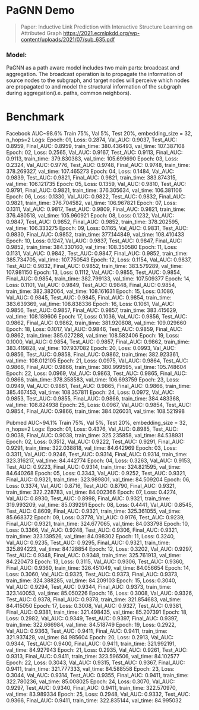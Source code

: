 # PaGNN Demo
> Paper: Inductive Link Prediction with Interactive Structure Learning on Attributed Graph
            https://2021.ecmlpkdd.org/wp-content/uploads/2021/07/sub_635.pdf
            
### Model:
PaGNN as a path aware model includes two main parts: broadcast and aggregation. The broadcast operation is to propagate the information of source nodes to the subgraph, and target nodes will perceive which nodes are propagated to and model the structural information of the subgraph during aggregation(i.e. paths, common neighbors).
  
  

# Benchmark
Facebook   AUC~98.6%
	Train 75%, Val 5%, Test 20%,  embedding_size = 32, n_hops=2
Logs:
  Epoch: 01, Loss: 0.2874, Val_AUC: 0.9037, Test_AUC: 0.8959, Final_AUC: 0.8959, train_time: 380.436493, val_time: 107.387108
  Epoch: 02, Loss: 0.2565, Val_AUC: 0.9167, Test_AUC: 0.9113, Final_AUC: 0.9113, train_time: 379.830383, val_time: 105.699690
  Epoch: 03, Loss: 0.2324, Val_AUC: 0.9776, Test_AUC: 0.9748, Final_AUC: 0.9748, train_time: 378.269327, val_time: 107.465273
  Epoch: 04, Loss: 0.1484, Val_AUC: 0.9839, Test_AUC: 0.9821, Final_AUC: 0.9821, train_time: 383.874315, val_time: 106.121735
  Epoch: 05, Loss: 0.1359, Val_AUC: 0.9810, Test_AUC: 0.9791, Final_AUC: 0.9821, train_time: 376.305634, val_time: 106.381106
  Epoch: 06, Loss: 0.1330, Val_AUC: 0.9822, Test_AUC: 0.9832, Final_AUC: 0.9821, train_time: 376.704582, val_time: 106.967821
  Epoch: 07, Loss: 0.1311, Val_AUC: 0.9817, Test_AUC: 0.9809, Final_AUC: 0.9821, train_time: 376.480518, val_time: 105.960921
  Epoch: 08, Loss: 0.1232, Val_AUC: 0.9847, Test_AUC: 0.9852, Final_AUC: 0.9852, train_time: 378.202595, val_time: 106.333275
  Epoch: 09, Loss: 0.1165, Val_AUC: 0.9831, Test_AUC: 0.9830, Final_AUC: 0.9852, train_time: 377.144849, val_time: 108.410433
  Epoch: 10, Loss: 0.1247, Val_AUC: 0.9837, Test_AUC: 0.9847, Final_AUC: 0.9852, train_time: 384.330160, val_time: 108.350580
  Epoch: 11, Loss: 0.1131, Val_AUC: 0.9842, Test_AUC: 0.9847, Final_AUC: 0.9852, train_time: 385.734705, val_time: 107.750543
  Epoch: 12, Loss: 0.1154, Val_AUC: 0.9837, Test_AUC: 0.9832, Final_AUC: 0.9852, train_time: 383.579289, val_time: 107.981150
  Epoch: 13, Loss: 0.1112, Val_AUC: 0.9855, Test_AUC: 0.9854, Final_AUC: 0.9854, train_time: 382.799133, val_time: 107.509377
  Epoch: 14, Loss: 0.1101, Val_AUC: 0.9849, Test_AUC: 0.9848, Final_AUC: 0.9854, train_time: 382.382064, val_time: 108.161631
  Epoch: 15, Loss: 0.1086, Val_AUC: 0.9845, Test_AUC: 0.9845, Final_AUC: 0.9854, train_time: 383.639369, val_time: 108.838336
  Epoch: 16, Loss: 0.1061, Val_AUC: 0.9856, Test_AUC: 0.9857, Final_AUC: 0.9857, train_time: 383.415629, val_time: 108.189606
  Epoch: 17, Loss: 0.1036, Val_AUC: 0.9856, Test_AUC: 0.9862, Final_AUC: 0.9862, train_time: 381.920808, val_time: 109.029660
  Epoch: 18, Loss: 0.1017, Val_AUC: 0.9846, Test_AUC: 0.9859, Final_AUC: 0.9862, train_time: 385.027288, val_time: 108.582406
  Epoch: 19, Loss: 0.1000, Val_AUC: 0.9854, Test_AUC: 0.9857, Final_AUC: 0.9862, train_time: 383.419828, val_time: 107.937082
  Epoch: 20, Loss: 0.0993, Val_AUC: 0.9856, Test_AUC: 0.9858, Final_AUC: 0.9862, train_time: 382.923361, val_time: 108.012105
  Epoch: 21, Loss: 0.0975, Val_AUC: 0.9864, Test_AUC: 0.9866, Final_AUC: 0.9866, train_time: 380.999595, val_time: 105.748604
  Epoch: 22, Loss: 0.0969, Val_AUC: 0.9863, Test_AUC: 0.9865, Final_AUC: 0.9866, train_time: 378.358583, val_time: 106.693759
  Epoch: 23, Loss: 0.0949, Val_AUC: 0.9861, Test_AUC: 0.9865, Final_AUC: 0.9866, train_time: 385.467453, val_time: 108.357811
  Epoch: 24, Loss: 0.0972, Val_AUC: 0.9853, Test_AUC: 0.9855, Final_AUC: 0.9866, train_time: 384.483368, val_time: 108.824938
  Epoch: 25, Loss: 0.0967, Val_AUC: 0.9854, Test_AUC: 0.9854, Final_AUC: 0.9866, train_time: 384.026031, val_time: 108.521998



Pubmed   AUC~94.1%
 	Train 75%, Val 5%, Test 20%,  embedding_size = 32, n_hops=2
Logs:
  Epoch: 01, Loss: 0.4376, Val_AUC: 0.8985, Test_AUC: 0.9038, Final_AUC: 0.9038, train_time: 325.235858, val_time: 84.538931
  Epoch: 02, Loss: 0.3512, Val_AUC: 0.9222, Test_AUC: 0.9291, Final_AUC: 0.9291, train_time: 322.038818, val_time: 84.642969
  Epoch: 03, Loss: 0.3311, Val_AUC: 0.9246, Test_AUC: 0.9314, Final_AUC: 0.9314, train_time: 323.316217, val_time: 84.442774
  Epoch: 04, Loss: 0.3263, Val_AUC: 0.9153, Test_AUC: 0.9223, Final_AUC: 0.9314, train_time: 324.821595, val_time: 84.640268
  Epoch: 05, Loss: 0.3343, Val_AUC: 0.9252, Test_AUC: 0.9321, Final_AUC: 0.9321, train_time: 323.989801, val_time: 84.509204
  Epoch: 06, Loss: 0.3374, Val_AUC: 0.8716, Test_AUC: 0.8790, Final_AUC: 0.9321, train_time: 322.228783, val_time: 84.002366
  Epoch: 07, Loss: 0.4274, Val_AUC: 0.8930, Test_AUC: 0.8998, Final_AUC: 0.9321, train_time: 319.993209, val_time: 85.039291
  Epoch: 08, Loss: 0.4441, Val_AUC: 0.8545, Test_AUC: 0.8609, Final_AUC: 0.9321, train_time: 325.361055, val_time: 85.668372
  Epoch: 09, Loss: 0.3778, Val_AUC: 0.9176, Test_AUC: 0.9239, Final_AUC: 0.9321, train_time: 324.677065, val_time: 84.033798
  Epoch: 10, Loss: 0.3366, Val_AUC: 0.9248, Test_AUC: 0.9306, Final_AUC: 0.9321, train_time: 323.139526, val_time: 84.098302
  Epoch: 11, Loss: 0.3240, Val_AUC: 0.9235, Test_AUC: 0.9295, Final_AUC: 0.9321, train_time: 325.894223, val_time: 84.128854
  Epoch: 12, Loss: 0.3202, Val_AUC: 0.9297, Test_AUC: 0.9348, Final_AUC: 0.9348, train_time: 325.761913, val_time: 84.220473
  Epoch: 13, Loss: 0.3115, Val_AUC: 0.9306, Test_AUC: 0.9360, Final_AUC: 0.9360, train_time: 326.451049, val_time: 84.056654
  Epoch: 14, Loss: 0.3060, Val_AUC: 0.9325, Test_AUC: 0.9373, Final_AUC: 0.9373, train_time: 324.388285, val_time: 84.209103
  Epoch: 15, Loss: 0.3040, Val_AUC: 0.9294, Test_AUC: 0.9344, Final_AUC: 0.9373, train_time: 323.140053, val_time: 85.050226
  Epoch: 16, Loss: 0.3008, Val_AUC: 0.9326, Test_AUC: 0.9378, Final_AUC: 0.9378, train_time: 321.854683, val_time: 84.415050
  Epoch: 17, Loss: 0.3008, Val_AUC: 0.9327, Test_AUC: 0.9381, Final_AUC: 0.9381, train_time: 321.498435, val_time: 85.207391
  Epoch: 18, Loss: 0.2982, Val_AUC: 0.9349, Test_AUC: 0.9397, Final_AUC: 0.9397, train_time: 322.666984, val_time: 84.518749
  Epoch: 19, Loss: 0.2922, Val_AUC: 0.9363, Test_AUC: 0.9411, Final_AUC: 0.9411, train_time: 321.937428, val_time: 84.985604
  Epoch: 20, Loss: 0.2913, Val_AUC: 0.9344, Test_AUC: 0.9400, Final_AUC: 0.9411, train_time: 321.992191, val_time: 84.927943
  Epoch: 21, Loss: 0.2935, Val_AUC: 0.9261, Test_AUC: 0.9313, Final_AUC: 0.9411, train_time: 323.596506, val_time: 84.102577
  Epoch: 22, Loss: 0.3043, Val_AUC: 0.9315, Test_AUC: 0.9367, Final_AUC: 0.9411, train_time: 321.777333, val_time: 84.588558
  Epoch: 23, Loss: 0.3044, Val_AUC: 0.9314, Test_AUC: 0.9355, Final_AUC: 0.9411, train_time: 322.780236, val_time: 85.008025
  Epoch: 24, Loss: 0.3070, Val_AUC: 0.9297, Test_AUC: 0.9340, Final_AUC: 0.9411, train_time: 322.570970, val_time: 83.989334
  Epoch: 25, Loss: 0.2948, Val_AUC: 0.9332, Test_AUC: 0.9366, Final_AUC: 0.9411, train_time: 322.835144, val_time: 84.995032